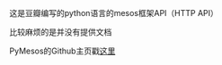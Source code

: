 
这是豆瓣编写的python语言的mesos框架API（HTTP API）

比较麻烦的是并没有提供文档

PyMesos的Github主页戳[这里](https://github.com/douban/pymesos)